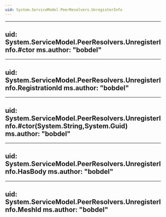 ```yaml
---
uid: System.ServiceModel.PeerResolvers.UnregisterInfo
---
```


---
uid: System.ServiceModel.PeerResolvers.UnregisterInfo.#ctor
ms.author: "bobdel"
---

---
uid: System.ServiceModel.PeerResolvers.UnregisterInfo.RegistrationId
ms.author: "bobdel"
---

---
uid: System.ServiceModel.PeerResolvers.UnregisterInfo.#ctor(System.String,System.Guid)
ms.author: "bobdel"
---

---
uid: System.ServiceModel.PeerResolvers.UnregisterInfo.HasBody
ms.author: "bobdel"
---

---
uid: System.ServiceModel.PeerResolvers.UnregisterInfo.MeshId
ms.author: "bobdel"
---
